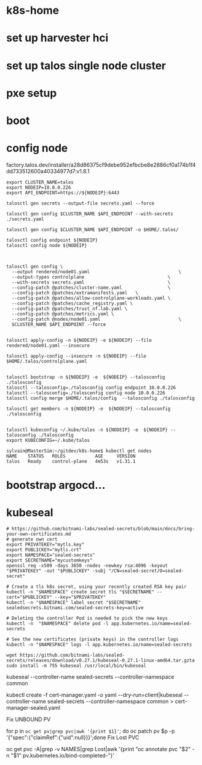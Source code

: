 # k8s-home

# set up harvester hci

# set up talos single node cluster
# pxe setup
# boot
# config node
factory.talos.dev/installer/a28d86375cf9debe952efbcbe8e2886cf0a174b1f4dd733512600a40334977d7:v1.8.1
```
export CLUSTER_NAME=talos
export NODEIP=10.0.0.226
export API_ENDPOINT=https://${NODEIP}:6443

talosctl gen secrets --output-file secrets.yaml --force

talosctl gen config $CLUSTER_NAME $API_ENDPOINT --with-secrets ./secrets.yaml

talosctl gen config $CLUSTER_NAME $API_ENDPOINT -o $HOME/.talos/

talosctl config endpoint ${NODEIP}
talosctl config node ${NODEIP}



talosctl gen config \
  --output rendered/node01.yaml                                 \
  --output-types controlplane                               \
  --with-secrets secrets.yaml                               \
  --config-patch @patches/cluster-name.yaml                 \
  --config-patch @patches/extramanifests.yaml   \
  --config-patch @patches/allow-controlplane-workloads.yaml \
  --config-patch @patches/cache_registry.yaml \
  --config-patch @patches/trust_nf.lab.yaml \
  --config-patch @patches/metrics.yaml \
  --config-patch @nodes/node01.yaml                             \
  $CLUSTER_NAME $API_ENDPOINT --force


talosctl apply-config -n ${NODEIP} -e ${NODEIP} --file rendered/node01.yaml --insecure

talosctl apply-config --insecure -n ${NODEIP} --file  $HOME/.talos/controlplane.yaml 


talosctl bootstrap -n ${NODEIP} -e  ${NODEIP} --talosconfig ./talosconfig 
talosctl --talosconfig=./talosconfig config endpoint 10.0.0.226
talosctl --talosconfig=./talosconfig config node 10.0.0.226
talosctl config merge $HOME/.talos/config  --talosconfig ./talosconfig 

talosctl get members -n ${NODEIP} -e  ${NODEIP} --talosconfig ./talosconfig 


talosctl kubeconfig ~/.kube/talos -n ${NODEIP} -e  ${NODEIP} --talosconfig ./talosconfig 
export KUBECONFIG=~/.kube/talos

sylvain@MasterSim:~/gitdev/k8s-home$ kubectl get nodes
NAME    STATUS   ROLES           AGE     VERSION
talos   Ready    control-plane   4m53s   v1.31.1

```



# bootstrap argocd...

# kubeseal
```
# https://github.com/bitnami-labs/sealed-secrets/blob/main/docs/bring-your-own-certificates.md
# generate own cert
export PRIVATEKEY="mytls.key"
export PUBLICKEY="mytls.crt"
export NAMESPACE="sealed-secrets"
export SECRETNAME="mycustomkeys"
openssl req -x509 -days 3650 -nodes -newkey rsa:4096 -keyout "$PRIVATEKEY" -out "$PUBLICKEY" -subj "/CN=sealed-secret/O=sealed-secret"

# Create a tls k8s secret, using your recently created RSA key pair
kubectl -n "$NAMESPACE" create secret tls "$SECRETNAME" --cert="$PUBLICKEY" --key="$PRIVATEKEY"
kubectl -n "$NAMESPACE" label secret "$SECRETNAME" sealedsecrets.bitnami.com/sealed-secrets-key=active

# Deleting the controller Pod is needed to pick the new keys
kubectl -n  "$NAMESPACE" delete pod -l app.kubernetes.io/name=sealed-secrets

# See the new certificates (private keys) in the controller logs
kubectl -n "$NAMESPACE" logs -l app.kubernetes.io/name=sealed-secrets

wget https://github.com/bitnami-labs/sealed-secrets/releases/download/v0.27.1/kubeseal-0.27.1-linux-amd64.tar.gzta
sudo install -m 755 kubeseal /usr/local/bin/kubeseal
```
kubeseal  --controller-name sealed-secrets --controller-namespace common

kubectl create -f cert-manager.yaml -o yaml --dry-run=client|kubeseal --controller-name sealed-secrets --controller-namespace common > cert-manager-sealed.yaml

Fix UNBOUND PV

for p in `oc get pv|grep pvc|awk '{print $1}'`; do oc patch pv $p -p '{"spec":{"claimRef":{"uid":null}}}';done
Fix Lost PVC

oc get pvc -A|grep -v NAMES|grep Lost|awk '{print "oc annotate pvc "$2" -n "$1" pv.kubernetes.io/bind-completed-"}'